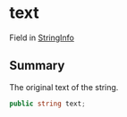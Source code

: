 # text

Field in [StringInfo](/api/csharp/yarn.compiler.stringinfo.md)

## Summary


The original text of the string.


```csharp
public string text;
```

